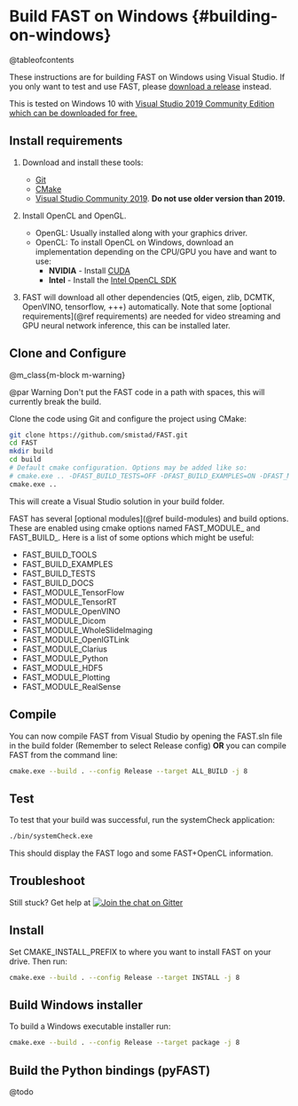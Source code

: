 Build FAST on Windows {#building-on-windows}
===========================================
@tableofcontents

These instructions are for building FAST on Windows using Visual Studio. 
If you only want to test and use FAST, please [download a release](https://github.com/smistad/FAST/releases) instead.

This is tested on Windows 10 with [Visual Studio 2019 Community Edition which can be downloaded for free.](https://www.visualstudio.com/downloads/)

Install requirements
-------------------------
1. Download and install these tools: 
   - [Git](https://git-scm.com/download/win) 
   - [CMake](https://www.cmake.org)
   - [Visual Studio Community 2019](https://visualstudio.microsoft.com/vs/community/). **Do not use older version than 2019.**

2. Install OpenCL and OpenGL.
   - OpenGL: Usually installed along with your graphics driver.
   - OpenCL: To install OpenCL on Windows, download an implementation depending on the CPU/GPU you have and want to use:
      - **NVIDIA** - Install [CUDA](https://developer.nvidia.com/cuda-downloads)
      - **Intel** - Install the [Intel OpenCL SDK](https://software.intel.com/content/www/us/en/develop/tools/opencl-sdk/choose-download.html)

3. FAST will download all other dependencies (Qt5, eigen, zlib, DCMTK, OpenVINO, tensorflow, +++) automatically. Note that some [optional requirements](@ref requirements) are needed for video streaming and GPU neural network inference, this can be installed later.

Clone and Configure
--------------------

@m_class{m-block m-warning}

@par Warning
    Don't put the FAST code in a path with spaces, this will currently break the build.


Clone the code using Git and configure the project using CMake:
```bash
git clone https://github.com/smistad/FAST.git
cd FAST
mkdir build
cd build
# Default cmake configuration. Options may be added like so: 
# cmake.exe .. -DFAST_BUILD_TESTS=OFF -DFAST_BUILD_EXAMPLES=ON -DFAST_MODULE_TensorFlow=ON
cmake.exe ..
```
This will create a Visual Studio solution in your build folder.

FAST has several [optional modules](@ref build-modules) and build options. These are enabled using cmake options named FAST_MODULE_<Name> and FAST_BUILD_<Name>.
Here is a list of some options which might be useful:
* FAST_BUILD_TOOLS
* FAST_BUILD_EXAMPLES
* FAST_BUILD_TESTS
* FAST_BUILD_DOCS
* FAST_MODULE_TensorFlow
* FAST_MODULE_TensorRT
* FAST_MODULE_OpenVINO
* FAST_MODULE_Dicom
* FAST_MODULE_WholeSlideImaging
* FAST_MODULE_OpenIGTLink
* FAST_MODULE_Clarius
* FAST_MODULE_Python
* FAST_MODULE_HDF5
* FAST_MODULE_Plotting
* FAST_MODULE_RealSense

Compile
-----------------------
You can now compile FAST from Visual Studio by opening the FAST.sln file in the build folder 
(Remember to select Release config) **OR** you can compile FAST from the command line:

```bash
cmake.exe --build . --config Release --target ALL_BUILD -j 8
```

Test
----------------------

To test that your build was successful, run the systemCheck application:

```bash
./bin/systemCheck.exe
```

This should display the FAST logo and some FAST+OpenCL information.

Troubleshoot
----------------------

Still stuck? Get help at [![Join the chat on Gitter](https://img.shields.io/gitter/room/smistad/fast?logo=gitter)](https://gitter.im/smistad/FAST)

Install
----------------------
Set CMAKE_INSTALL_PREFIX to where you want to install FAST on your drive.
Then run:

```bash
cmake.exe --build . --config Release --target INSTALL -j 8
```

Build Windows installer
--------------------------
To build a Windows executable installer run:

```bash
cmake.exe --build . --config Release --target package -j 8
```

Build the Python bindings (pyFAST)
-----------------------
@todo
